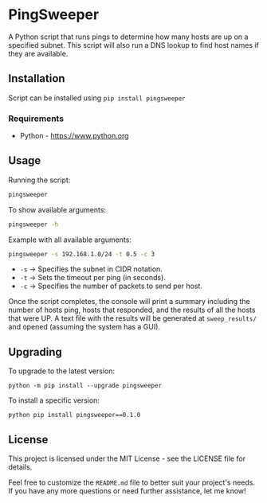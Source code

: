 # PingSweeper

A Python script that runs pings to determine how many hosts are up on a specified subnet. This script will also run a DNS lookup to find host names if they are available.

## Installation

Script can be installed using `pip install pingsweeper`

### Requirements

- Python - https://www.python.org

## Usage

Running the script:
```sh
pingsweeper
```
To show available arguments:
```sh
pingsweeper -h
```
Example with all available arguments:
```sh
pingsweeper -s 192.168.1.0/24 -t 0.5 -c 3
```
 - `-s` → Specifies the subnet in CIDR notation.
 - `-t` → Sets the timeout per ping (in seconds).
 - `-c` → Specifies the number of packets to send per host.

Once the script completes, the console will print a summary including the number of hosts ping, hosts that responded, and the results of all the hosts that were UP. A text file with the results will be generated at `sweep_results/` and opened (assuming the system has a GUI).

## Upgrading

To upgrade to the latest version:
```shell
python -m pip install --upgrade pingsweeper
```
To install a specific version:
```shell
python pip install pingsweeper==0.1.0
```

## License

This project is licensed under the MIT License - see the LICENSE file for details.

Feel free to customize the `README.md` file to better suit your project's needs. If you have any more questions or need further assistance, let me know!